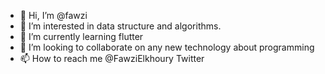 - 👋 Hi, I’m @fawzi
- 👀 I’m interested in data structure and algorithms.
- 🌱 I’m currently learning flutter
- 💞️ I’m looking to collaborate on any new technology about programming 
- 📫 How to reach me @FawziElkhoury Twitter

<!---
fawzif/fawzif is a ✨ special ✨ repository because its `README.md` (this file) appears on your GitHub profile.
You can click the Preview link to take a look at your changes.
--->
